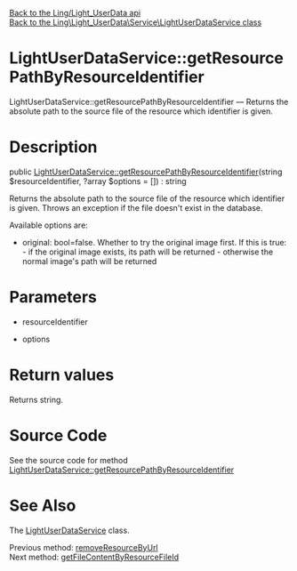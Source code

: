 [Back to the Ling/Light_UserData api](https://github.com/lingtalfi/Light_UserData/blob/master/doc/api/Ling/Light_UserData.md)<br>
[Back to the Ling\Light_UserData\Service\LightUserDataService class](https://github.com/lingtalfi/Light_UserData/blob/master/doc/api/Ling/Light_UserData/Service/LightUserDataService.md)


LightUserDataService::getResourcePathByResourceIdentifier
================



LightUserDataService::getResourcePathByResourceIdentifier — Returns the absolute path to the source file of the resource which identifier is given.




Description
================


public [LightUserDataService::getResourcePathByResourceIdentifier](https://github.com/lingtalfi/Light_UserData/blob/master/doc/api/Ling/Light_UserData/Service/LightUserDataService/getResourcePathByResourceIdentifier.md)(string $resourceIdentifier, ?array $options = []) : string




Returns the absolute path to the source file of the resource which identifier is given.
Throws an exception if the file doesn't exist in the database.

Available options are:
- original: bool=false. Whether to try the original image first.
     If this is true:
         - if the original image exists, its path will be returned
         - otherwise the normal image's path will be returned




Parameters
================


- resourceIdentifier

    

- options

    


Return values
================

Returns string.








Source Code
===========
See the source code for method [LightUserDataService::getResourcePathByResourceIdentifier](https://github.com/lingtalfi/Light_UserData/blob/master/Service/LightUserDataService.php#L599-L621)


See Also
================

The [LightUserDataService](https://github.com/lingtalfi/Light_UserData/blob/master/doc/api/Ling/Light_UserData/Service/LightUserDataService.md) class.

Previous method: [removeResourceByUrl](https://github.com/lingtalfi/Light_UserData/blob/master/doc/api/Ling/Light_UserData/Service/LightUserDataService/removeResourceByUrl.md)<br>Next method: [getFileContentByResourceFileId](https://github.com/lingtalfi/Light_UserData/blob/master/doc/api/Ling/Light_UserData/Service/LightUserDataService/getFileContentByResourceFileId.md)<br>

